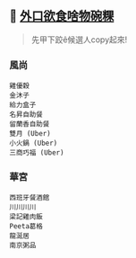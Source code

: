## :dart: [外口欲食啥物碗粿](https://ohmyluck.com/zh-tw/)
> 先甲下跤ê候選人copy起來!

### 風尚
```
雞優穀
金沐子
給力盒子
名昇自助餐
留蘭香自助餐
雙月 (Uber)
小火鍋 (Uber)
三商巧福 (Uber)
```

### 華宮
```
西班牙餐酒館
川川川川
梁記雞肉飯
Peeta葛格
龍涎居
南京粥品
```
